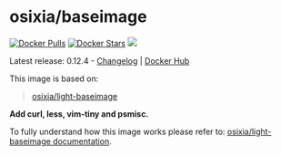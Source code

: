 # osixia/baseimage

[![Docker Pulls](https://img.shields.io/docker/pulls/osixia/baseimage.svg)][hub]
[![Docker Stars](https://img.shields.io/docker/stars/osixia/baseimage.svg)][hub]
[![](https://images.microbadger.com/badges/image/osixia/baseimage.svg)](http://microbadger.com/images/osixia/baseimage "Get your own image badge on microbadger.com")

[hub]: https://hub.docker.com/r/osixia/baseimage/

Latest release: 0.12.4 -  [Changelog](CHANGELOG.md) | [Docker Hub](https://hub.docker.com/r/osixia/baseimage/) 

This image is based on:
> [osixia/light-baseimage](https://github.com/osixia/docker-light-baseimage)

**Add curl, less, vim-tiny and psmisc.**

To fully understand how this image works please refer to: [osixia/light-baseimage documentation](https://github.com/osixia/docker-light-baseimage).
